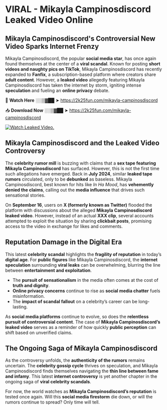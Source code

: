# VIRAL - Mikayla Campinosdiscord Leaked Video Online

## **Mikayla Campinosdiscord's Controversial New Video Sparks Internet Frenzy**  

Mikayla Campinosdiscord, the popular **social media star**, has once again found themselves at the center of a **viral scandal**. Known for posting **short videos and naughty pics on TikTok**, Mikayla Campinosdiscord has recently expanded to **Fanfix**, a subscription-based platform where creators share **adult content**. However, a **leaked video** allegedly featuring Mikayla Campinosdiscord has taken the internet by storm, igniting intense **speculation** and fueling an **online privacy** debate.  

🔴 **Watch Here** ░░▒▓██ ➤ https://2k25fun.com/mikayla-campinosdiscord  

📥 **Download Now** ░░▒▓██ ➤ https://2k25fun.com/mikayla-campinosdiscord  

[![Watch Leaked Video.](https://miro.medium.com/v2/resize:fit:828/format:webp/1*cilzJN44JGOrTw9NJCrNHA.gif "Watch Leaked Video")](https://2k25fun.com/mikayla-campinosdiscord)

## **Mikayla Campinosdiscord and the Leaked Video Controversy**  

The **celebrity rumor mill** is buzzing with claims that a **sex tape featuring Mikayla Campinosdiscord** has surfaced. However, this is not the first time such allegations have emerged. Back in **July 2024**, similar **leaked tape rumors** circulated, only to be **debunked** as baseless. Mikayla Campinosdiscord, best known for hits like *In Ha Mood*, has **vehemently denied the claims**, calling out the **media influence** that drives such sensational stories.  

On **September 16**, users on **X (formerly known as Twitter)** flooded the platform with discussions about the alleged **Mikayla Campinosdiscord leaked video**. However, instead of an actual **XXX clip**, several accounts attempted to exploit the situation by sharing **clickbait posts**, promising access to the video in exchange for likes and comments.  

## **Reputation Damage in the Digital Era**  

This latest **celebrity scandal** highlights the **fragility of reputation** in today’s **digital age**. For **public figures** like Mikayla Campinosdiscord, the **internet speculation** surrounding **viral leaks** can be overwhelming, blurring the line between **entertainment and exploitation**.  

- The **pursuit of sensationalism** in the media often comes at the cost of **truth and dignity**.  
- **Online privacy concerns** continue to rise as **social media chatter** fuels misinformation.  
- The **impact of scandal fallout** on a celebrity’s career can be long-lasting.  

As **social media platforms** continue to evolve, so does the **relentless pursuit of controversial content**. The case of **Mikayla Campinosdiscord’s leaked video** serves as a reminder of how quickly **public perception** can shift based on unverified claims.  

## **The Ongoing Saga of Mikayla Campinosdiscord**  

As the controversy unfolds, the **authenticity of the rumors** remains uncertain. The **celebrity gossip cycle** thrives on speculation, and Mikayla Campinosdiscord finds themselves navigating the **thin line between fame and infamy**. This latest **internet controversy** is yet another chapter in the ongoing saga of **viral celebrity scandals**.  

For now, the world watches as **Mikayla Campinosdiscord’s reputation** is tested once again. Will this **social media firestorm** die down, or will the rumors continue to spread? Only time will tell.